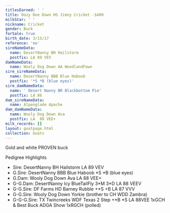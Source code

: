 ```yaml
---
titlesEarned: ' '
title: Dozy Doe Down HS Jimny Cricket -$400
milkStar: ' '
nickname: Cricket
gender: Buck
forSale: true
birth_date: 3/15/17
reference: 'no'
sireNameData:
  name: DesertNanny BH Hailstorm
  postfix: LA 89 VEV
damNameData:
  name: Wooly Dog Down AA WoodlandFawn
sire_sireNameData:
  name: DesertNanny BBB Blue Haboob
  postfix: '*S *B (blue eyes)'
sire_damNameData:
  name: ' Desert Nanny BR Blackbottom Pie'
  postfix: LA 86
dam_sireNameData:
  name: Alpenglade Apache
dam_damNameData:
  name: Wooly Dog Down Ava
  postfix: LA  88 VEE+
milk_records: []
layout: goatpage.html
collection: Goats
---
```

Gold and white PROVEN buck

Pedigree Highlights

* Sire: DesertNanny BH Hailstorm LA 89 VEV
* G.Sire: DesertNanny BBB Blue Haboob \*S \*B (blue eyes)
* G.Dam: Wooly Dog Down Ava LA 88 VEE+
* G-G.Dam: DesertNanny Icy BlueTailFly 3\*M 3\*D LA 88 VEEV
* G-G.Sire: DF Farms HD Barney Rubble +*S +B LA 87 VVV
* G-G.Sire: Wooly Dog Down Yorkie (brother to CH WDD Zambra)
* G-G-G.Sire: TX Twincreeks WDF Texas 2 Step +\*B \*S LA 88VEE 1xGCH & Best Buck ADGA Show 1xRGCH (polled)
